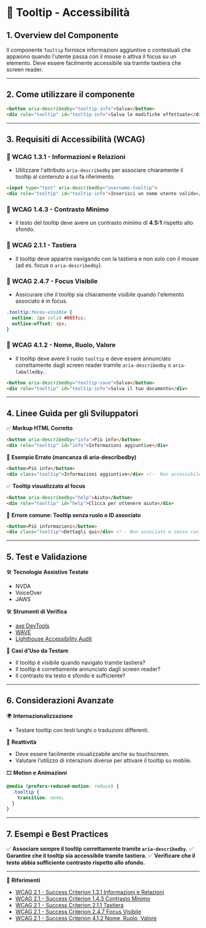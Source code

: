 # 📌 Tooltip - Accessibilità

## 1. Overview del Componente
Il componente `Tooltip` fornisce informazioni aggiuntive o contestuali che appaiono quando l'utente passa con il mouse o attiva il focus su un elemento. Deve essere facilmente accessibile sia tramite tastiera che screen reader.

---
## 2. Come utilizzare il componente

```html
<button aria-describedby="tooltip-info">Salva</button>
<div role="tooltip" id="tooltip-info">Salva le modifiche effettuate</div>
```

---
## 3. Requisiti di Accessibilità (WCAG)

### 🔹 WCAG 1.3.1 - Informazioni e Relazioni
- Utilizzare l'attributo `aria-describedby` per associare chiaramente il tooltip al contenuto a cui fa riferimento.

```html
<input type="text" aria-describedby="username-tooltip">
<div role="tooltip" id="tooltip-info">Inserisci un nome utente valido</div>
```

### 🔹 WCAG 1.4.3 - Contrasto Minimo
- Il testo del tooltip deve avere un contrasto minimo di **4.5:1** rispetto allo sfondo.

### 🔹 WCAG 2.1.1 - Tastiera
- Il tooltip deve apparire navigando con la tastiera e non solo con il mouse (ad es. focus o `aria-describedby`).

### 🔹 WCAG 2.4.7 - Focus Visibile
- Assicurare che il tooltip sia chiaramente visibile quando l'elemento associato è in focus.

```css
.tooltip:focus-visible {
  outline: 2px solid #005fcc;
  outline-offset: 4px;
}
```

### 🔹 WCAG 4.1.2 - Nome, Ruolo, Valore
- Il tooltip deve avere il ruolo `tooltip` e deve essere annunciato correttamente dagli screen reader tramite `aria-describedby` o `aria-labelledby`.

```html
<button aria-describedby="tooltip-save">Salva</button>
<div role="tooltip" id="tooltip-info">Salva il tuo documento</div>
```

---

## 4. Linee Guida per gli Sviluppatori

✅ **Markup HTML Corretto**
```html
<button aria-describedby="info">Più info</button>
<div role="tooltip" id="info">Informazioni aggiuntive</div>
```

🚫 **Esempio Errato (mancanza di aria-describedby)**
```html
<button>Più info</button>
<div class="tooltip">Informazioni aggiuntive</div> <!-- Non accessibile -->
```

✅ **Tooltip visualizzato al focus**
```html
<button aria-describedby="help">Aiuto</button>
<div role="tooltip" id="help">Clicca per ottenere aiuto</div>
```

🚫 **Errore comune: Tooltip senza ruolo o ID associato**
```html
<button>Più informazioni</button>
<div class="tooltip">Dettagli qui</div> <!-- Non associato e senza ruolo -->
```

---

## 5. Test e Validazione

🛠 **Tecnologie Assistive Testate**
- NVDA
- VoiceOver
- JAWS

🛠 **Strumenti di Verifica**
- [axe DevTools](https://www.deque.com/axe/)
- [WAVE](https://wave.webaim.org/)
- [Lighthouse Accessibility Audit](https://developers.google.com/web/tools/lighthouse/)

🎯 **Casi d’Uso da Testare**
- Il tooltip è visibile quando navigato tramite tastiera?
- Il tooltip è correttamente annunciato dagli screen reader?
- Il contrasto tra testo e sfondo è sufficiente?

---

## 6. Considerazioni Avanzate

🌍 **Internazionalizzazione**
- Testare tooltip con testi lunghi o traduzioni differenti.

📱 **Reattività**
- Deve essere facilmente visualizzabile anche su touchscreen.
- Valutare l’utilizzo di interazioni diverse per attivare il tooltip su mobile.

🎞 **Motion e Animazioni**
```css
@media (prefers-reduced-motion: reduce) {
  .tooltip {
    transition: none;
  }
}
```

---

## 7. Esempi e Best Practices
✅ **Associare sempre il tooltip correttamente tramite `aria-describedby`.**
✅ **Garantire che il tooltip sia accessibile tramite tastiera.**
✅ **Verificare che il testo abbia sufficiente contrasto rispetto allo sfondo.**

---

📌 **Riferimenti**
- [WCAG 2.1 - Success Criterion 1.3.1 Informazioni e Relazioni](https://www.w3.org/TR/WCAG21/#info-and-relationships)
- [WCAG 2.1 - Success Criterion 1.4.3 Contrasto Minimo](https://www.w3.org/TR/WCAG21/#contrast-minimum)
- [WCAG 2.1 - Success Criterion 2.1.1 Tastiera](https://www.w3.org/TR/WCAG21/#keyboard)
- [WCAG 2.1 - Success Criterion 2.4.7 Focus Visibile](https://www.w3.org/TR/WCAG21/#focus-visible)
- [WCAG 2.1 - Success Criterion 4.1.2 Nome, Ruolo, Valore](https://www.w3.org/TR/WCAG21/#name-role-value)

